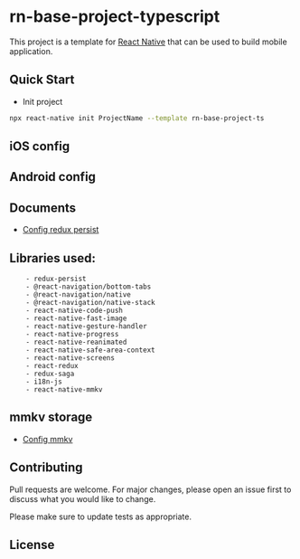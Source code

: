 # rn-base-project-typescript

This project is a template for [React Native](https://reactnative.dev/) that can be used to build mobile application.

## Quick Start

- Init project

```bash
npx react-native init ProjectName --template rn-base-project-ts
```

## iOS config

## Android config

## Documents
- [Config redux persist](docs/config-redux-persist.md)
## Libraries used:
```text
    - redux-persist
    - @react-navigation/bottom-tabs
    - @react-navigation/native
    - @react-navigation/native-stack
    - react-native-code-push
    - react-native-fast-image
    - react-native-gesture-handler
    - react-native-progress
    - react-native-reanimated
    - react-native-safe-area-context
    - react-native-screens
    - react-redux
    - redux-saga
    - i18n-js
    - react-native-mmkv
```

## mmkv storage
- [Config mmkv](/docs/mmkv.md)
## Contributing
Pull requests are welcome. For major changes, please open an issue first to discuss what you would like to change.

Please make sure to update tests as appropriate.

## License
